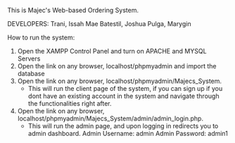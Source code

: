 This is Majec's Web-based Ordering System.

DEVELOPERS:
  Trani, Issah Mae
  Batestil, Joshua
  Pulga, Marygin 

How to run the system:
1. Open the XAMPP Control Panel and turn on APACHE and MYSQL Servers
2. Open the link on any browser, localhost/phpmyadmin and import the database
3. Open the link on any browser, localhost/phpmyadmin/Majecs_System.
   - This will run the client page of the system, if you can sign up if you dont have an existing account in the system and navigate through the functionalities right after.
4. Open the link on any browser, localhost/phpmyadmin/Majecs_System/admin/admin_login.php.
   - This will run the admin page, and upon logging in redirects you to admin dashboard.
     Admin Username: admin
     Admin Password: admin1
